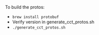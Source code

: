 To build the protos:
- `brew install protobuf`
- Verify version in generate_cct_protos.sh
- `./generate_cct_protos.sh`
